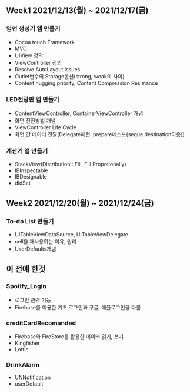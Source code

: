 ## Week1 2021/12/13(월) ~ 2021/12/17(금)
### 명언 생성기 앱 만들기
- Cocoa touch Framework
- MVC
- UIView 정의
- ViewController 정의
- Resolve AutoLayout Issues
- Outlet변수의 Storage옵션(strong, weak의 차이)
- Content hugging priority, Content Compression Resistance

### LED전광판 앱 만들기
- ContentViewController, ContainerViewController 개념
- 화면 전환방법 개념
- ViewController Life Cycle
- 화면 간 데이터 전달(Delegate패턴, prepare메소드(segue.destination이용))

### 계산기 앱 만들기
- StackView(Distribution : Fill, Fill Propotionally)
- IBInspectable
- IBDesignable
- didSet

## Week2 2021/12/20(월) ~ 2021/12/24(금)

### To-do List 만들기
- UITableViewDataSource, UITableViewDelegate
- cell을 재사용하는 이유, 원리
- UserDefaults개념

## 이 전에 한것
### Spotify_Login
- 로그인 관련 기능
- Firebase를 이용한 기초 로그인과 구글, 애플로그인을 다룸
### creditCardRecomanded
- Firebase와 FireStore를 활용한 데이터 읽기, 쓰기
- Kingfisher
- Lottie
### DrinkAlarm
- UNNotification
- userDefault
